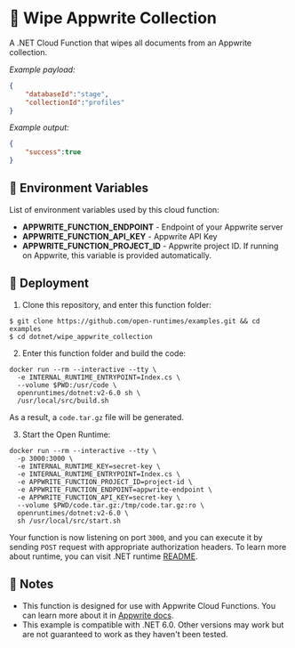 # 🧹 Wipe Appwrite Collection

A .NET Cloud Function that wipes all documents from an Appwrite collection.

_Example payload:_

```json
{
    "databaseId":"stage",
    "collectionId":"profiles"
}
```

_Example output:_


```json
{
    "success":true
}
```

## 📝 Environment Variables

List of environment variables used by this cloud function:

- **APPWRITE_FUNCTION_ENDPOINT** - Endpoint of your Appwrite server
- **APPWRITE_FUNCTION_API_KEY** - Appwrite API Key
- **APPWRITE_FUNCTION_PROJECT_ID** - Appwrite project ID. If running on Appwrite, this variable is provided automatically.

## 🚀 Deployment

1. Clone this repository, and enter this function folder:

```
$ git clone https://github.com/open-runtimes/examples.git && cd examples
$ cd dotnet/wipe_appwrite_collection
```

2. Enter this function folder and build the code:
```
docker run --rm --interactive --tty \
  -e INTERNAL_RUNTIME_ENTRYPOINT=Index.cs \
  --volume $PWD:/usr/code \
  openruntimes/dotnet:v2-6.0 sh \
  /usr/local/src/build.sh
```
As a result, a `code.tar.gz` file will be generated.

3. Start the Open Runtime:
```
docker run --rm --interactive --tty \
  -p 3000:3000 \
  -e INTERNAL_RUNTIME_KEY=secret-key \
  -e INTERNAL_RUNTIME_ENTRYPOINT=Index.cs \
  -e APPWRITE_FUNCTION_PROJECT_ID=project-id \
  -e APPWRITE_FUNCTION_ENDPOINT=appwrite-endpoint \
  -e APPWRITE_FUNCTION_API_KEY=secret-key \
  --volume $PWD/code.tar.gz:/tmp/code.tar.gz:ro \
  openruntimes/dotnet:v2-6.0 \
  sh /usr/local/src/start.sh
```

Your function is now listening on port `3000`, and you can execute it by sending `POST` request with appropriate authorization headers. To learn more about runtime, you can visit .NET runtime [README](https://github.com/open-runtimes/open-runtimes/tree/main/runtimes/dotnet-6.0).

## 📝 Notes
 - This function is designed for use with Appwrite Cloud Functions. You can learn more about it in [Appwrite docs](https://appwrite.io/docs/functions).
 - This example is compatible with .NET 6.0. Other versions may work but are not guaranteed to work as they haven't been tested.
